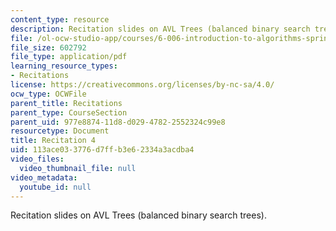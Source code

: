 ```yaml
---
content_type: resource
description: Recitation slides on AVL Trees (balanced binary search trees).
file: /ol-ocw-studio-app/courses/6-006-introduction-to-algorithms-spring-2008/113ace033776d7ffb3e62334a3acdba4_recitation04.pdf
file_size: 602792
file_type: application/pdf
learning_resource_types:
- Recitations
license: https://creativecommons.org/licenses/by-nc-sa/4.0/
ocw_type: OCWFile
parent_title: Recitations
parent_type: CourseSection
parent_uid: 977e8874-11d8-d029-4782-2552324c99e8
resourcetype: Document
title: Recitation 4
uid: 113ace03-3776-d7ff-b3e6-2334a3acdba4
video_files:
  video_thumbnail_file: null
video_metadata:
  youtube_id: null
---
```

Recitation slides on AVL Trees (balanced binary search trees).